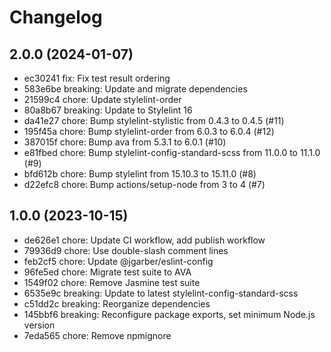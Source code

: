 # Changelog

## 2.0.0 (2024-01-07)

- ec30241 fix: Fix test result ordering
- 583e6be breaking: Update and migrate dependencies
- 21599c4 chore: Update stylelint-order
- 80a8b67 breaking: Update to Stylelint 16
- da41e27 chore: Bump stylelint-stylistic from 0.4.3 to 0.4.5 (#11)
- 195f45a chore: Bump stylelint-order from 6.0.3 to 6.0.4 (#12)
- 387015f chore: Bump ava from 5.3.1 to 6.0.1 (#10)
- e81fbed chore: Bump stylelint-config-standard-scss from 11.0.0 to 11.1.0 (#9)
- bfd612b chore: Bump stylelint from 15.10.3 to 15.11.0 (#8)
- d22efc8 chore: Bump actions/setup-node from 3 to 4 (#7)

## 1.0.0 (2023-10-15)

- de626e1 chore: Update CI workflow, add publish workflow
- 79936d9 chore: Use double-slash comment lines
- feb2cf5 chore: Update @jgarber/eslint-config
- 96fe5ed chore: Migrate test suite to AVA
- 1549f02 chore: Remove Jasmine test suite
- 6535e9c breaking: Update to latest stylelint-config-standard-scss
- c51dd2c breaking: Reorganize dependencies
- 145bbf6 breaking: Reconfigure package exports, set minimum Node.js version
- 7eda565 chore: Remove npmignore
